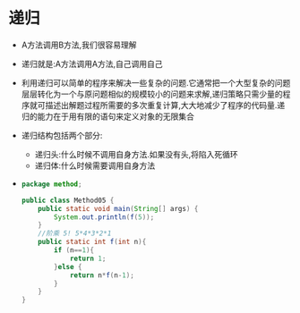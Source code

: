 # 递归

- A方法调用B方法,我们很容易理解

- 递归就是:A方法调用A方法,自己调用自己

- 利用递归可以简单的程序来解决一些复杂的问题.它通常把一个大型复杂的问题层层转化为一个与原问题相似的规模较小的问题来求解,递归策略只需少量的程序就可描述出解题过程所需要的多次重复计算,大大地减少了程序的代码量.递归的能力在于用有限的语句来定义对象的无限集合

- 递归结构包括两个部分:

  - 递归头:什么时候不调用自身方法.如果没有头,将陷入死循环
  - 递归体:什么时候需要调用自身方法

- ```java
  package method;
  
  public class Method05 {
      public static void main(String[] args) {
          System.out.println(f(5));
      }
      //阶乘 5! 5*4*3*2*1
      public static int f(int n){
          if (n==1){
              return 1;
          }else {
              return n*f(n-1);
          }
      }
  }
  ```
